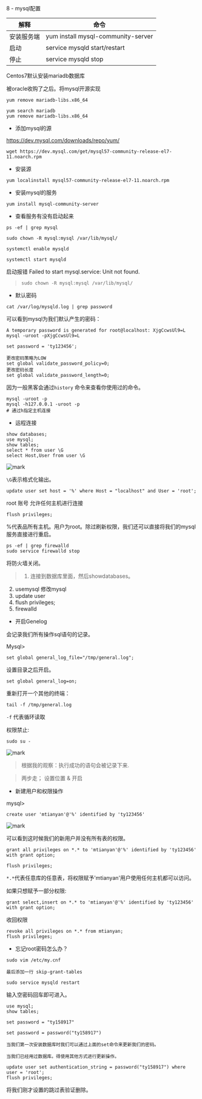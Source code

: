 8 - mysql配置

| 解释 | 命令 |
| ------------- | ------------- |
| 安装服务端 | yum install mysql-community-server |
| 启动 | service mysqld start/restart |
| 停止 | service mysqld stop |

Centos7默认安装mariadb数据库

被oracle收购了之后。将mysql开源实现

```
yum remove mariadb-libs.x86_64
```

```
yum search mariadb
yum remove mariadb-libs.x86_64
```

- 添加mysql的源

https://dev.mysql.com/downloads/repo/yum/

```
wget https://dev.mysql.com/get/mysql57-community-release-el7-11.noarch.rpm
```

- 安装源

```
yum localinstall mysql57-community-release-el7-11.noarch.rpm
```

- 安装mysql的服务

```
yum install mysql-community-server
```


- 查看服务有没有启动起来

```
ps -ef | grep mysql

sudo chown -R mysql:mysql /var/lib/mysql/

systemctl enable mysqld

systemctl start mysqld

```
启动报错 Failed to start mysql.service: Unit not found.

>`sudo chown -R mysql:mysql /var/lib/mysql/`

- 默认密码

```
cat /var/log/mysqld.log | grep password
```

可以看到mysql为我们默认产生的密码：

```
A temporary password is generated for root@localhost: XjgCcwsUl9=L
mysql -uroot -pXjgCcwsUl9=L
```
```
set password = 'ty123456';

更改密码策略为LOW
set global validate_password_policy=0;
更改密码长度
set global validate_password_length=0;
```

因为一般黑客会通过`history` 命令来查看你使用过的命令。

```
mysql -uroot -p
mysql -h127.0.0.1 -uroot -p 
# 通过h指定主机连接
```

- 运程连接

```
show databases;
use mysql;
show tables;
select * from user \G
select Host,User from user \G
```
![mark](http://myphoto.mtianyan.cn/blog/180129/JKId6f1jFh.png?imageslim)

`\G`表示格式化输出。

```
update user set host = '%' where Host = "localhost" and User = 'root';
```

root 账号 允许任何主机进行连接

```
flush privileges;
```

%代表品所有主机。用户为root。除过刷新权限，我们还可以直接将我们的mysql服务直接进行重启。

```
ps -ef | grep firewalld
sudo service firewalld stop
```

将防火墙关闭。

>1. 连接到数据库里面，然后showdatabases。
2. usemysql 修改mysql 
3. update user 
4. flush privileges;
5. firewalld

- 开启Genelog

会记录我们所有操作sql语句的记录。

Mysql>

```
set global general_log_file="/tmp/general.log";
```

设置目录之后开启。

```
set global general_log=on;
```

重新打开一个其他的终端：

```
tail -f /tmp/general.log
```

`-f` 代表循环读取

权限禁止:

```
sudo su -
```

![mark](http://myphoto.mtianyan.cn/blog/180129/8F69jD9EEG.png?imageslim)

>根据我的观察：执行成功的语句会被记录下来.

>两步走； 设置位置 & 开启

- 新建用户和权限操作

mysql>

```
create user 'mtianyan'@'%' identified by 'ty123456'
```

![mark](http://myphoto.mtianyan.cn/blog/180129/CgjKD0B6fG.png?imageslim)

可以看到这时候我们的新用户并没有所有表的权限。

```
grant all privileges on *.* to 'mtianyan'@'%' identified by 'ty123456' with grant option;

flush privileges;
```

`*.*`代表任意库的任意表，将权限赋予'mtianyan'用户使用任何主机都可以访问。

如果只想赋予一部分权限:

```
grant select,insert on *.* to 'mtianyan'@'%' identified by 'ty123456' with grant option;
```

收回权限

```
revoke all privileges on *.* from mtianyan;
flush privileges;
```

- 忘记root密码怎么办？

```
sudo vim /etc/my.cnf

最后添加一行 skip-grant-tables

sudo service mysqld restart
```

输入空密码回车即可进入。

```
use mysql;
show tables;

set password = "ty158917"

set password = password("ty158917")

当我们第一次安装数据库时我们可以通过上面的set命令来更新我们的密码。

当我们已经用过数据库。得使用其他方式进行更新操作。
```

```
update user set authentication_string = password("ty158917") where user = 'root';
flush privileges;
```

将我们刚才设置的跳过表验证删除。






